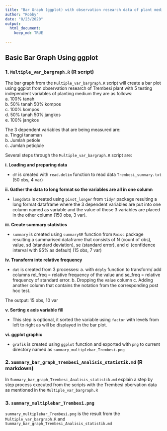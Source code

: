 ```yaml
---
title: "Bar Graph (ggplot) with observation research data of plant medium"
author: "Robby"
date: "8/23/2020"
output: 
  html_document:
    keep_md: TRUE
    
---
```





## Basic Bar Graph Using ggplot


### 1. `Multiple_var_bargraph.R` (R script)

The bar graph from the `Multiple_var_bargraph.R` script will create a bar plot using ggplot from observation research of Trembesi plant with 5 testing independent variables of planting medium they are as follows:  
a. 100% tanah  
b. 50% tanah 50% kompos  
c. 100% kompos  
d. 50% tanah 50% jangkos  
e. 100% jangkos  

The 3 dependent variables that are being measured are:  
a. Tinggi tanaman  
b. Jumlah petiole  
c. Jumlah petiqlule  

Several steps through the `Multiple_var_bargraph.R` script are:

**i. Loading and preparing data**

  - `df` is created with `read.delim` function to read data `Trembesi_summary.txt` (50 obs, 4 var)  

**ii. Gather the data to long format so the variables are all in one column**
  
  - `longdata` is created using `pivot_longer` from `tidyr` package resulting a long format dataframe where the 3 dependent variables are put into one column named as variable and the value of those 3 variables are placed in the other column (150 obs, 3 var).
  
**iii. Create summary statistics**

  - `summary` is created using `summarySE` function from `Rmisc` package resulting a summarised dataframe that consists of N (count of obs), value, sd (standard deviation), se (standard error), and ci (confidence interval with 95% as default) (15 obs, 7 var)
  
**iv. Transform into relative frequency**

  - `dat` is created from 3 processes:
    a. with `ddply` function to transform/ add columns rel_freq = relative frequency of the value and se_freq = relative frequency of standard error.
    b. Dropping the value column
    c. Adding another column that contains the notation from the corresponding post hoc test.
  
  The output: 15 obs, 10 var

**v. Sorting x axis variable fill**

  - This step is optional, it sorted the variable using `factor` with levels from left to right as will be displayed in the bar plot.
  
**vi. ggplot graphic**

  - `grafik` is created using `ggplot` function and exported with `png` to current  directory named as `summary_multiplebar_Trembesi.png`
  
### 2. `Summary_bar_graph_Trembesi_Analisis_statistik.md` (R markdown)

In `Summary_bar_graph_Trembesi_Analisis_statistik.md` explain a step by step process executed from the scripts with the Trembesi obervation data as mentioned in the `Multiple_var_bargraph.R`

### 3. `summary_multiplebar_Trembesi.png`

`summary_multiplebar_Trembesi.png` is the result from the `Multiple_var_bargraph.R` and `Summary_bar_graph_Trembesi_Analisis_statistik.md`
  


